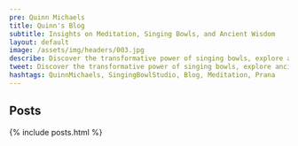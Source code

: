 ```yaml
---
pre: Quinn Michaels
title: Quinn's Blog
subtitle: Insights on Meditation, Singing Bowls, and Ancient Wisdom
layout: default
image: /assets/img/headers/003.jpg
describe: Discover the transformative power of singing bowls, explore ancient wisdom from Buddhism and Rig Veda, and learn practical Prana meditation techniques. Join Quinn as he shares his passion for singing bowls and meditation.
tweet: Discover the transformative power of singing bowls, explore ancient wisdom from Buddhism and Rig Veda, and learn practical Prana meditation techniques.
hashtags: QuinnMichaels, SingingBowlStudio, Blog, Meditation, Prana
---
```


<section class="posts">
  <h2>Posts</h2>
  {% include posts.html %}
</section>
